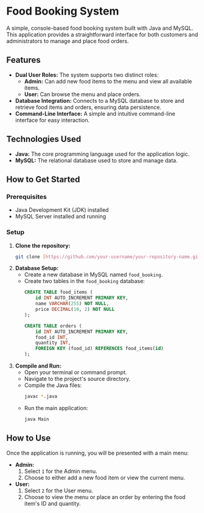 # Food Booking System

A simple, console-based food booking system built with Java and MySQL. This application provides a straightforward interface for both customers and administrators to manage and place food orders.

## Features

* **Dual User Roles:** The system supports two distinct roles:
    * **Admin:** Can add new food items to the menu and view all available items.
    * **User:** Can browse the menu and place orders.
* **Database Integration:** Connects to a MySQL database to store and retrieve food items and orders, ensuring data persistence.
* **Command-Line Interface:** A simple and intuitive command-line interface for easy interaction.

## Technologies Used

* **Java:** The core programming language used for the application logic.
* **MySQL:** The relational database used to store and manage data.

## How to Get Started

### Prerequisites

* Java Development Kit (JDK) installed
* MySQL Server installed and running

### Setup

1.  **Clone the repository:**
    ```bash
    git clone [https://github.com/your-username/your-repository-name.git](https://github.com/your-username/your-repository-name.git)
    ```
2.  **Database Setup:**
    * Create a new database in MySQL named `food_booking`.
    * Create two tables in the `food_booking` database:
        ```sql
        CREATE TABLE food_items (
            id INT AUTO_INCREMENT PRIMARY KEY,
            name VARCHAR(255) NOT NULL,
            price DECIMAL(10, 2) NOT NULL
        );

        CREATE TABLE orders (
            id INT AUTO_INCREMENT PRIMARY KEY,
            food_id INT,
            quantity INT,
            FOREIGN KEY (food_id) REFERENCES food_items(id)
        );
        ```
3.  **Compile and Run:**
    * Open your terminal or command prompt.
    * Navigate to the project's source directory.
    * Compile the Java files:
        ```bash
        javac *.java
        ```
    * Run the main application:
        ```bash
        java Main
        ```

## How to Use

Once the application is running, you will be presented with a main menu:

* **Admin:**
    1.  Select `1` for the Admin menu.
    2.  Choose to either add a new food item or view the current menu.
* **User:**
    1.  Select `2` for the User menu.
    2.  Choose to view the menu or place an order by entering the food item's ID and quantity.
